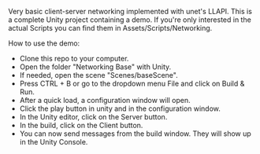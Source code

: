 Very basic client-server networking implemented with unet's LLAPI. This is a complete Unity project containing a demo.
If you're only interested in the actual Scripts you can find them in Assets/Scripts/Networking.

How to use the demo:
- Clone this repo to your computer.
- Open the folder "Networking Base" with Unity.
- If needed, open the scene "Scenes/baseScene".
- Press CTRL + B or go to the dropdown menu File and click on Build & Run.
- After a quick load, a configuration window will open.
- Click the play button in unity and in the configuration window.
- In the Unity editor, click on the Server button.
- In the build, click on the Client button.
- You can now send messages from the build window. They will show up in the Unity Console.
